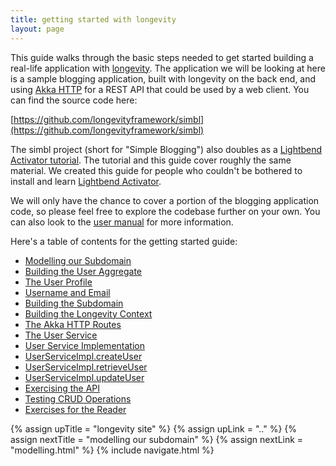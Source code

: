 ```yaml
---
title: getting started with longevity
layout: page
---
```


This guide walks through the basic steps needed to get started
building a real-life application with
[longevity](http://longevityframework.github.io/longevity/). The
application we will be looking at here is a sample blogging
application, built with longevity on the back end, and using [Akka
HTTP](http://doc.akka.io/docs/akka/2.4.7/scala/http/) for a REST API
that could be used by a web client. You can find the source code here:

[https://github.com/longevityframework/simbl](https://github.com/longevityframework/simbl)

The simbl project (short for "Simple Blogging") also doubles as a
[Lightbend Activator tutorial](../activator.html). The tutorial and
this guide cover roughly the same material. We created this guide for
people who couldn't be bothered to install and learn [Lightbend
Activator](https://www.lightbend.com/community/core-tools/activator-and-sbt).

We will only have the chance to cover a portion of the blogging
application code, so please feel free to explore the codebase further
on your own. You can also look to the [user manual](../manual) for
more information.

Here's a table of contents for the getting started guide:

- [Modelling our Subdomain](modelling.html)
- [Building the User Aggregate](user.html)
- [The User Profile](user-profile.html)
- [Username and Email](keyvals.html)
- [Building the Subdomain](building.html)
- [Building the Longevity Context](context.html)
- [The Akka HTTP Routes](routes.html)
- [The User Service](service.html)
- [User Service Implementation](service-impl.html)
- [UserServiceImpl.createUser](create-user.html)
- [UserServiceImpl.retrieveUser](retrieve-user.html)
- [UserServiceImpl.updateUser](update-user.html)
- [Exercising the API](api.html)
- [Testing CRUD Operations](testing.html)
- [Exercises for the Reader](exercises.html)

{% assign upTitle = "longevity site" %}
{% assign upLink = ".." %}
{% assign nextTitle = "modelling our subdomain" %}
{% assign nextLink = "modelling.html" %}
{% include navigate.html %}
